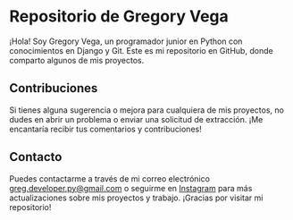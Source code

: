 # Repositorio de Gregory Vega

¡Hola! Soy Gregory Vega, un programador junior en Python con conocimientos en Django y Git. Este es mi repositorio en GitHub, donde comparto algunos de mis proyectos.

## Contribuciones

Si tienes alguna sugerencia o mejora para cualquiera de mis proyectos, no dudes en abrir un problema o enviar una solicitud de extracción. ¡Me encantaría recibir tus comentarios y contribuciones!

## Contacto

Puedes contactarme a través de mi correo electrónico greg.developer.py@gmail.com o seguirme en [Instagram](https://www.instagram.com/greg.developer.py/) para más actualizaciones sobre mis proyectos y trabajo. ¡Gracias por visitar mi repositorio!
